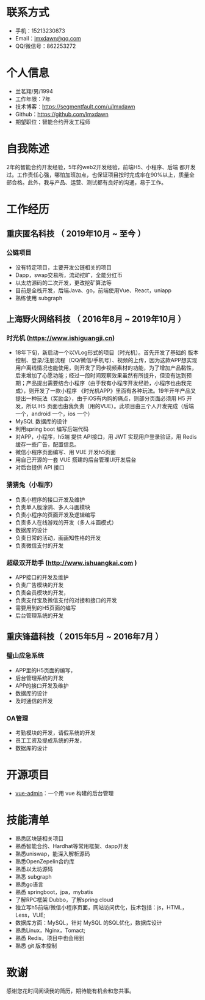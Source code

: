 # 联系方式
- 手机：15213230873
- Email：lmxdawn@qq.com
- QQ/微信号：862253272
# 个人信息
 - 兰茗翔/男/1994 
 - 工作年限：7年
 - 技术博客：https://segmentfault.com/u/lmxdawn
 - Github：https://github.com/lmxdawn
 - 期望职位：智能合约开发工程师
# 自我陈述
2年的智能合约开发经验，5年的web2开发经验，前端H5、小程序、后端 都开发过。工作责任心强，哪怕加班加点，也保证项目按时完成率在90%以上，质量全部合格。此外，我与产品、运营、测试都有良好的沟通，易于工作。
# 工作经历
## 重庆匿名科技 （ 2019年10月 ~ 至今 ）
### 公链项目
- 没有特定项目，主要开发公链相关的项目
- Dapp，swap交易所，流动挖旷，全能分红币
- 以太坊源码的二次开发，更改挖矿算法等
- 目前是全栈开发，后端Java、go，前端使用Vue、React，uniapp
- 熟练使用 subgraph
## 上海野火网络科技 （ 2016年8月 ~ 2019年10月 ）
### 时光机 (https://www.ishiguangji.cn)
-  18年下旬，新启动一个以VLog形式的项目（时光机）。首先开发了基础的 版本控制、登录/注册流程（QQ/微信/手机号）、视频的上传，因为这款APP想实现用户离线情况也能使用，则开发了同步视频素材的功能，为了增加产品黏性，后来增加了心愿功能；经过一段时间观察效果虽然有所提升，但没有达到预期；产品提出需要结合小程序（由于我有小程序开发经验，小程序也由我完成），则开发了一款小程序 《时光机APP》里面有各种玩法。19年开年产品又提出一种玩法（奖励金），由于iOS有内购的痛点，则部分页面必须用 H5 开发，所以 H5 页面也由我负责（用的VUE）。此项目由三个人开发完成（后端一个，android 一个，ios 一个）
- MySQL 数据库的设计
- 利用spring boot 编写后端代码
- 对APP，小程序，h5端 提供 API接口，用 JWT 实现用户登录验证，用 Redis 缓存一些广告，配置信息。
- 微信小程序页面编写、用 VUE 开发h5页面
- 用自己开源的一套 VUE 搭建的后台管理UI开发后台
- 对后台提供 API 接口
### 猜猜兔（小程序） 
- 负责小程序的接口开发及维护
- 负责单人版涂鸦、多人斗画模块
- 负责小程序的页面开发及逻辑编写
- 负责多人在线游戏的开发（多人斗画模式）
- 数据库的设计
- 负责日常的活动，画画知性格的开发
- 负责微信支付的开发 
### 超级双开助手 (http://www.ishuangkai.com )
- APP接口的开发及维护
- 负责广告模块的开发
- 负责会员模块的开发，
- 负责支付宝及微信支付的对接和接口的开发
- 需要用到的H5页面的编写
- 后台管理系统的开发
## 重庆锋蕴科技（ 2015年5月 ~ 2016年7月 ）
### 璧山应急系统 
- APP里的H5页面的编写，
- 后台管理系统的开发
- APP的接口开发及维护
- 数据库的设计
- 及时通信的开发 
### OA管理 
- 考勤模块的开发，请假系统的开发
- 员工工资及提成系统的开发，
- 数据库的设计 
# 开源项目
  - [vue-admin](https://github.com/lmxdawn/vue-admin-html)：一个用 vue 构建的后台管理
# 技能清单
- 熟悉区块链相关项目
- 熟悉智能合约、Hardhat等常用框架、dapp开发
- 熟悉uniswap，能深入解析源码
- 熟悉OpenZepelin合约库
- 熟悉以太坊源码
- 熟悉 subgraph
- 熟悉go语言
- 熟悉 springboot，jpa，mybatis
- 了解RPC框架 Dubbo，了解spring cloud
- 独立写h5前端/微信小程序页面，网站访问优化，技术包括：js，HTML，Less，VUE;
- 数据库方面：MySQL，针对 MySQL 的SQL优化，数据库设计
-  熟悉Linux，Nginx，Tomact;
- 熟悉 Redis，项目中也会用到
- 熟悉 git 版本控制
# 致谢
感谢您花时间阅读我的简历，期待能有机会和您共事。
      
